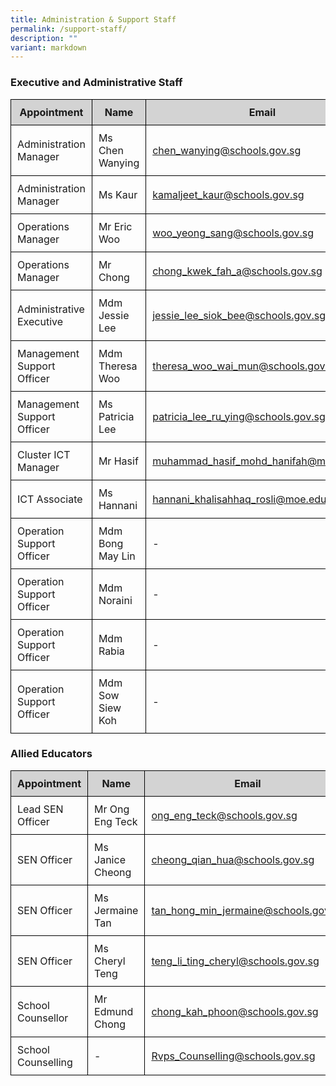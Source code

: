 ```yaml
---
title: Administration & Support Staff
permalink: /support-staff/
description: ""
variant: markdown
---
```

<h3>Executive and Administrative Staff</h3>

<table style="width: 100%; border-collapse: collapse; margin-bottom: 20px;">
  <thead>
    <tr style="background-color: lightgrey;">
      <th style="border: 1px solid black; padding: 10px;">Appointment</th>
      <th style="border: 1px solid black; padding: 10px;">Name</th>
      <th style="border: 1px solid black; padding: 10px;">Email</th>
    </tr>
  </thead>
  <tbody>
    <tr>
      <td style="border: 1px solid black; padding: 10px;">Administration Manager</td>
      <td style="border: 1px solid black; padding: 10px;">Ms Chen Wanying</td>
      <td style="border: 1px solid black; padding: 10px;"><a href="mailto:chen_wanying@schools.gov.sg">chen_wanying@schools.gov.sg</a></td>
    </tr>
    <tr>
      <td style="border: 1px solid black; padding: 10px;">Administration Manager</td>
      <td style="border: 1px solid black; padding: 10px;">Ms Kaur</td>
      <td style="border: 1px solid black; padding: 10px;"><a href="mailto:kamaljeet_kaur@schools.gov.sg">kamaljeet_kaur@schools.gov.sg</a></td>
    </tr>
    <tr>
      <td style="border: 1px solid black; padding: 10px;">Operations Manager</td>
      <td style="border: 1px solid black; padding: 10px;">Mr Eric Woo</td>
      <td style="border: 1px solid black; padding: 10px;"><a href="mailto:woo_yeong_sang@schools.gov.sg">woo_yeong_sang@schools.gov.sg</a></td>
    </tr>
    <tr>
      <td style="border: 1px solid black; padding: 10px;">Operations Manager</td>
      <td style="border: 1px solid black; padding: 10px;">Mr Chong</td>
      <td style="border: 1px solid black; padding: 10px;"><a href="mailto:chong_kwek_fah_a@schools.gov.sg">chong_kwek_fah_a@schools.gov.sg</a></td>
    </tr>
    <tr>
      <td style="border: 1px solid black; padding: 10px;">Administrative Executive</td>
      <td style="border: 1px solid black; padding: 10px;">Mdm Jessie Lee</td>
      <td style="border: 1px solid black; padding: 10px;"><a href="mailto:jessie_lee_siok_bee@schools.gov.sg">jessie_lee_siok_bee@schools.gov.sg</a></td>
    </tr>
    <tr>
      <td style="border: 1px solid black; padding: 10px;">Management Support Officer</td>
      <td style="border: 1px solid black; padding: 10px;">Mdm Theresa Woo</td>
      <td style="border: 1px solid black; padding: 10px;"><a href="mailto:theresa_woo_wai_mun@schools.gov.sg">theresa_woo_wai_mun@schools.gov.sg</a></td>
    </tr>
    <tr>
      <td style="border: 1px solid black; padding: 10px;">Management Support Officer</td>
      <td style="border: 1px solid black; padding: 10px;">Ms Patricia Lee</td>
      <td style="border: 1px solid black; padding: 10px;"><a href="mailto:Patricia_Lee_Ru_Ying@schools.gov.sg">patricia_lee_ru_ying@schools.gov.sg</a></td>
    </tr>
    <tr>
      <td style="border: 1px solid black; padding: 10px;">Cluster ICT Manager</td>
      <td style="border: 1px solid black; padding: 10px;">Mr Hasif</td>
      <td style="border: 1px solid black; padding: 10px;"><a href="mailto:muhammad_hasif_mohd_hanifah@moe.edu.sg">muhammad_hasif_mohd_hanifah@moe.edu.sg</a></td>
    </tr>
    <tr>
      <td style="border: 1px solid black; padding: 10px;">ICT Associate</td>
      <td style="border: 1px solid black; padding: 10px;">Ms Hannani</td>
      <td style="border: 1px solid black; padding: 10px;"><a href="mailto:hannani_khalisahhaq_rosli@moe.edu.sg">hannani_khalisahhaq_rosli@moe.edu.sg</a></td>
    </tr>
    <tr>
      <td style="border: 1px solid black; padding: 10px;">Operation Support Officer</td>
      <td style="border: 1px solid black; padding: 10px;">Mdm Bong May Lin</td>
      <td style="border: 1px solid black; padding: 10px;">-</td>
    </tr>
    <tr>
      <td style="border: 1px solid black; padding: 10px;">Operation Support Officer</td>
      <td style="border: 1px solid black; padding: 10px;">Mdm Noraini</td>
      <td style="border: 1px solid black; padding: 10px;">-</td>
    </tr>
    <tr>
      <td style="border: 1px solid black; padding: 10px;">Operation Support Officer</td>
      <td style="border: 1px solid black; padding: 10px;">Mdm Rabia</td>
      <td style="border: 1px solid black; padding: 10px;">-</td>
    </tr>
		    <tr>
      <td style="border: 1px solid black; padding: 10px;">Operation Support Officer</td>
      <td style="border: 1px solid black; padding: 10px;">Mdm Sow Siew Koh</td>
      <td style="border: 1px solid black; padding: 10px;">-</td>
    </tr>
  </tbody>
</table>

<h3>Allied Educators</h3>

<table style="width: 100%; border-collapse: collapse; margin-bottom: 20px;">
  <thead>
    <tr style="background-color: lightgrey;">
      <th style="border: 1px solid black; padding: 10px;">Appointment</th>
      <th style="border: 1px solid black; padding: 10px;">Name</th>
      <th style="border: 1px solid black; padding: 10px;">Email</th>
    </tr>
  </thead>
  <tbody>
    <tr>
      <td style="border: 1px solid black; padding: 10px;">Lead SEN Officer</td>
      <td style="border: 1px solid black; padding: 10px;">Mr Ong Eng Teck</td>
      <td style="border: 1px solid black; padding: 10px;"><a href="mailto:ong_eng_teck@schools.gov.sg">ong_eng_teck@schools.gov.sg</a></td>
    </tr>
    <tr>
      <td style="border: 1px solid black; padding: 10px;">SEN Officer</td>
      <td style="border: 1px solid black; padding: 10px;">Ms Janice Cheong</td>
      <td style="border: 1px solid black; padding: 10px;"><a href="mailto:cheong_qian_hua@schools.gov.sg">cheong_qian_hua@schools.gov.sg</a></td>
    </tr>
    <tr>
      <td style="border: 1px solid black; padding: 10px;">SEN Officer</td>
      <td style="border: 1px solid black; padding: 10px;">Ms Jermaine Tan</td>
      <td style="border: 1px solid black; padding: 10px;"><a href="mailto:tan_hong_min_jermaine@schools.gov.sg">tan_hong_min_jermaine@schools.gov.sg</a></td>
    </tr>
    <tr>
      <td style="border: 1px solid black; padding: 10px;">SEN Officer</td>
      <td style="border: 1px solid black; padding: 10px;">Ms Cheryl Teng</td>
      <td style="border: 1px solid black; padding: 10px;"><a href="mailto:teng_li_ting_cheryl@schools.gov.sg">teng_li_ting_cheryl@schools.gov.sg</a></td>
    </tr>
    <tr>
      <td style="border: 1px solid black; padding: 10px;">School Counsellor</td>
      <td style="border: 1px solid black; padding: 10px;">Mr Edmund Chong</td>
      <td style="border: 1px solid black; padding: 10px;"><a href="mailto:chong_kah_phoon@schools.gov.sg">chong_kah_phoon@schools.gov.sg</a></td>
    </tr>
    <tr>
      <td style="border: 1px solid black; padding: 10px;">School Counselling</td>
      <td style="border: 1px solid black; padding: 10px;">-</td>
      <td style="border: 1px solid black; padding: 10px;"><a href="mailto:Rvps_Counselling@schools.gov.sg">Rvps_Counselling@schools.gov.sg</a></td>
    </tr>
  </tbody>
</table>